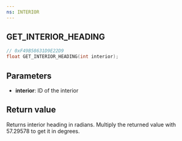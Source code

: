 ```yaml
---
ns: INTERIOR
---
```

## GET_INTERIOR_HEADING

```c
// 0xF49B58631D9E22D9
float GET_INTERIOR_HEADING(int interior);
```

## Parameters
* **interior**: ID of the interior

## Return value
Returns interior heading in radians. Multiply the returned value with 57.29578 to get it in degrees.
